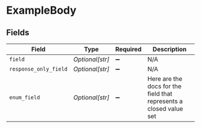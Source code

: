 # ExampleBody


## Fields

| Field                                                              | Type                                                               | Required                                                           | Description                                                        |
| ------------------------------------------------------------------ | ------------------------------------------------------------------ | ------------------------------------------------------------------ | ------------------------------------------------------------------ |
| `field`                                                            | *Optional[str]*                                                    | :heavy_minus_sign:                                                 | N/A                                                                |
| `response_only_field`                                              | *Optional[str]*                                                    | :heavy_minus_sign:                                                 | N/A                                                                |
| `enum_field`                                                       | *Optional[str]*                                                    | :heavy_minus_sign:                                                 | Here are the docs for the field that represents a closed value set |